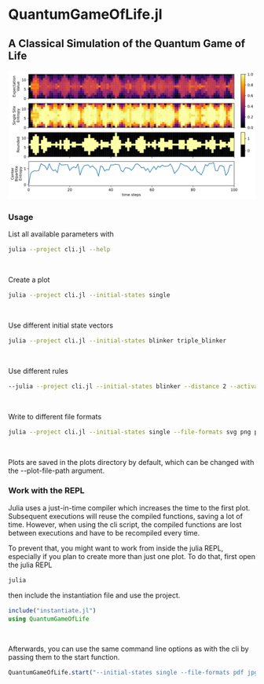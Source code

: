 # QuantumGameOfLife.jl

## A Classical Simulation of the Quantum Game of Life
![](plots/plot.svg)

### Usage
List all available parameters with
```bash
julia --project cli.jl --help
```
<br/>

Create a plot
```bash
julia --project cli.jl --initial-states single
```
<br/>

Use different initial state vectors
```bash
julia --project cli.jl --initial-states blinker triple_blinker
```
<br/>

Use different rules
```bash
--julia --project cli.jl --initial-states blinker --distance 2 --activation-interval 2 4
```
<br/>

Write to different file formats
```bash
julia --project cli.jl --initial-states single --file-formats svg png pdf
```
<br/>

<!-- Plot the classical evolution and mps bond dimension
```bash
julia --project cli.jl --initial-states single --plot-classical --plot-bond-dims
```
<br/>

Try the TDVP algorithm (This can take a while)
```bash
julia --project cli.jl --initial-states single --algorithm 2tdvp --num-steps 1000 --plotting-frequency 10 --plot-bond-dims --num-cells 15
``` -->

Plots are saved in the plots directory by default, which can be changed with the --plot-file-path argument.

### Work with the REPL
Julia uses a just-in-time compiler which increases the time to the first plot. Subsequent executions will reuse the compiled functions, saving a lot of time. However, when using the cli script, the compiled functions are lost between executions and have to be recompiled every time. 

To prevent that, you might want to work from inside the julia REPL, especially if you plan to create more than just one plot.
To do that, first open the julia REPL
```bash
julia
```
then include the instantiation file and use the project.
```julia
include("instantiate.jl")
using QuantumGameOfLife
```
<br/>

Afterwards, you can use the same command line options as with the cli by passing them to the start function.
```julia
QuantumGameOfLife.start("--initial-states single --file-formats pdf jpg --plot-sse --plot-rounded")
```

